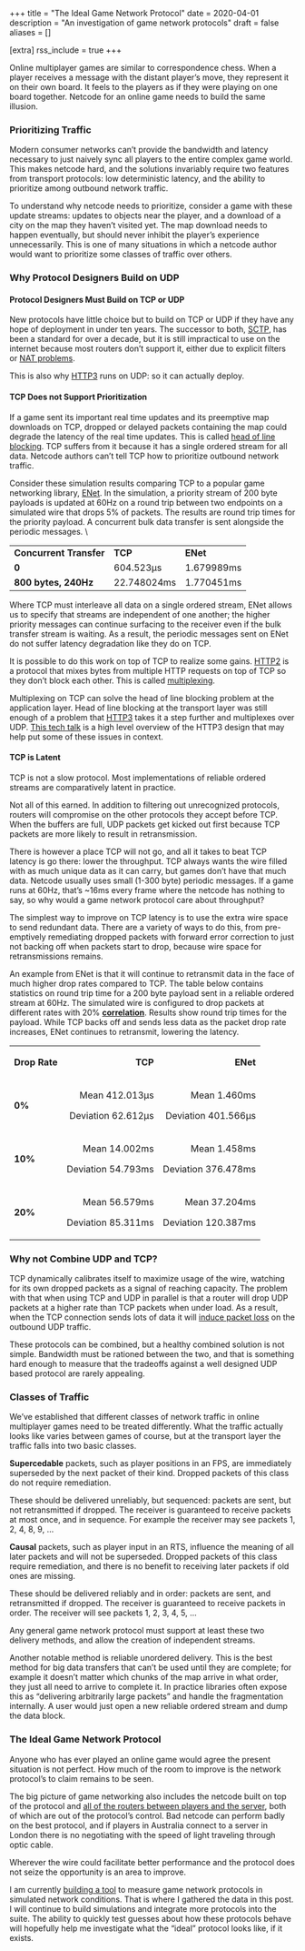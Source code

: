 +++
title = "The Ideal Game Network Protocol"
date = 2020-04-01
description = "An investigation of game network protocols"
draft = false
aliases = []

[extra]
rss_include = true
+++

Online multiplayer games are similar to correspondence chess. When a player
receives a message with the distant player’s move, they represent it on their
own board. It feels to the players as if they were playing on one board
together. Netcode for an online game needs to build the same illusion.

### Prioritizing Traffic

Modern consumer networks can’t provide the bandwidth and latency necessary to
just naively sync all players to the entire complex game world. This makes
netcode hard, and the solutions invariably require two features from transport
protocols: low deterministic latency, and the ability to prioritize among
outbound network traffic.

To understand why netcode needs to prioritize, consider a game with these update
streams: updates to objects near the player, and a download of a city on the map
they haven’t visited yet. The map download needs to happen eventually, but
should never inhibit the player’s experience unnecessarily. This is one of many
situations in which a netcode author would want to prioritize some classes of
traffic over others.


### Why Protocol Designers Build on UDP


#### Protocol Designers Must Build on TCP or UDP

New protocols have little choice but to build on TCP or UDP if they have any
hope of deployment in under ten years. The successor to both,
[SCTP](https://en.wikipedia.org/wiki/Stream_Control_Transmission_Protocol), has
been a standard for over a decade, but it is still impractical to use on the
internet because most routers don’t support it, either due to explicit filters
or [NAT problems](https://tools.ietf.org/html/draft-ietf-behave-sctpnat-05).

This is also why [HTTP3](https://en.wikipedia.org/wiki/HTTP/3) runs on UDP: so
it can actually deploy.


#### TCP Does not Support Prioritization

If a game sent its important real time updates and its preemptive map downloads
on TCP, dropped or delayed packets containing the map could degrade the latency
of the real time updates. This is called [head of line
blocking](https://en.wikipedia.org/wiki/Head-of-line_blocking). TCP suffers from
it because it has a single ordered stream for all data. Netcode authors can’t
tell TCP how to prioritize outbound network traffic.

Consider these simulation results comparing TCP to a popular game networking
library, [ENet](http://enet.bespin.org/). In the simulation, a priority stream
of 200 byte payloads is updated at 60Hz on a round trip between two endpoints on
a simulated wire that drops 5% of packets. The results are round trip times for
the priority payload. A concurrent bulk data transfer is sent alongside the
periodic messages. \



<table>
  <tr>
   <td><strong>Concurrent Transfer</strong>
   </td>
   <td><strong>TCP</strong>
   </td>
   <td><strong>ENet</strong>
   </td>
  </tr>
  <tr>
   <td><strong>0</strong>
   </td>
   <td>604.523µs
   </td>
   <td>1.679989ms
   </td>
  </tr>
  <tr>
   <td><strong>800 bytes, 240Hz</strong>
   </td>
   <td>22.748024ms
   </td>
   <td>1.770451ms
   </td>
  </tr>
</table>


Where TCP must interleave all data on a single ordered stream, ENet allows us to
specify that streams are independent of one another; the higher priority
messages can continue surfacing to the receiver even if the bulk transfer stream
is waiting. As a result, the periodic messages sent on ENet do not suffer
latency degradation like they do on TCP.

It is possible to do this work on top of TCP to realize some gains.
[HTTP2](https://en.wikipedia.org/wiki/HTTP/2) is a protocol that mixes bytes
from multiple HTTP requests on top of TCP so they don’t block each other. This
is called [multiplexing](https://en.wikipedia.org/wiki/Multiplexing).

Multiplexing on TCP can solve the head of line blocking problem at the
application layer. Head of line blocking at the transport layer was still enough
of a problem that [HTTP3](https://en.wikipedia.org/wiki/HTTP/3) takes it a step
further and multiplexes over UDP. [This tech
talk](https://www.youtube.com/watch?v=hQZ-0mXFmk8) is a high level overview of
the HTTP3 design that may help put some of these issues in context.


#### TCP is Latent 

TCP is not a slow protocol. Most implementations of reliable ordered streams are
comparatively latent in practice.

Not all of this earned. In addition to filtering out unrecognized protocols,
routers will compromise on the other protocols they accept before TCP. When the
buffers are full, UDP packets get kicked out first because TCP packets are more
likely to result in retransmission. 

There is however a place TCP will not go, and all it takes to beat TCP latency
is go there: lower the throughput. TCP always wants the wire filled with as much
unique data as it can carry, but games don’t have that much data. Netcode
usually uses small (1-300 byte) periodic messages. If a game runs at 60Hz,
that’s ~16ms every frame where the netcode has nothing to say, so why would a
game network protocol care about throughput?

The simplest way to improve on TCP latency is to use the extra wire space to
send redundant data. There are a variety of ways to do this, from pre-emptively
remediating dropped packets with forward error correction to just not backing
off when packets start to drop, because wire space for retransmissions remains.

An example from ENet is that it will continue to retransmit data in the face of
much higher drop rates compared to TCP. The table below contains statistics on
round trip time for a 200 byte payload sent in a reliable ordered stream at
60Hz. The simulated wire is configured to drop packets at different rates with
20%
**[correlation](https://wiki.linuxfoundation.org/networking/netem?utm_medium=twitter&utm_source=twitterfeed#packet_loss)**.
Results show round trip times for the payload. While TCP backs off and sends
less data as the packet drop rate increases, ENet continues to retransmit,
lowering the latency.


<table>
  <tr>
   <td><strong>Drop Rate</strong>
   </td>
   <td><p style="text-align: right">
<strong>TCP</strong></p>

   </td>
   <td><p style="text-align: right">
<strong>ENet</strong></p>

   </td>
  </tr>
  <tr>
   <td><strong>0%</strong>
   </td>
   <td><p style="text-align: right">
Mean 412.013µs</p>

<p>
<p style="text-align: right">
Deviation 62.612µs</p>

   </td>
   <td><p style="text-align: right">
Mean 1.460ms</p>

<p>
<p style="text-align: right">
Deviation 401.566µs </p>

   </td>
  </tr>
  <tr>
   <td><strong>10%</strong>
   </td>
   <td><p style="text-align: right">
Mean 14.002ms</p>

<p>
<p style="text-align: right">
Deviation 54.793ms</p>

   </td>
   <td><p style="text-align: right">
Mean 1.458ms</p>

<p>
<p style="text-align: right">
Deviation 376.478ms</p>

   </td>
  </tr>
  <tr>
   <td><strong>20%</strong>
   </td>
   <td><p style="text-align: right">
Mean 56.579ms</p>

<p>
<p style="text-align: right">
Deviation 85.311ms</p>

   </td>
   <td><p style="text-align: right">
Mean 37.204ms</p>

<p>
<p style="text-align: right">
Deviation 120.387ms</p>

   </td>
  </tr>
</table>



### Why not Combine UDP and TCP?

TCP dynamically calibrates itself to maximize usage of the wire, watching for
its own dropped packets as a signal of reaching capacity. The problem with that
when using TCP and UDP in parallel is that a router will drop UDP packets at a
higher rate than TCP packets when under load. As a result, when the TCP
connection sends lots of data it will [induce packet
loss](https://web.archive.org/web/20160103125117/https://www.isoc.org/inet97/proceedings/F3/F3_1.HTM)
on the outbound UDP traffic.

These protocols can be combined, but a healthy combined solution is not simple.
Bandwidth must be rationed between the two, and that is something hard enough to
measure that the tradeoffs against a well designed UDP based protocol are rarely
appealing.


### Classes of Traffic

We’ve established that different classes of network traffic in online
multiplayer games need to be treated differently. What the traffic actually
looks like varies between games of course, but at the transport layer the
traffic falls into two basic classes.

**Supercedable** packets, such as player positions in an FPS, are immediately
superseded by the next packet of their kind. Dropped packets of this class do
not require remediation.

These should be delivered unreliably, but sequenced: packets are sent, but not
retransmitted if dropped. The receiver is guaranteed to receive packets at most
once, and in sequence. For example the receiver may see packets 1, 2, 4, 8, 9, …

**Causal** packets, such as player input in an RTS, influence
the meaning of all later packets and will not be superseded. Dropped packets of
this class require remediation, and there is no benefit to receiving later
packets if old ones are missing.

These should be delivered reliably and in order: packets are sent, and
retransmitted if dropped. The receiver is guaranteed to receive packets in
order. The receiver will see packets 1, 2, 3, 4, 5, …

Any general game network protocol must support at least these two delivery
methods, and allow the creation of independent streams.

Another notable method is reliable unordered delivery. This is the best method
for big data transfers that can’t be used until they are complete; for example it doesn’t
matter which chunks of the map arrive in what order, they just all need to
arrive to complete it. In practice libraries often expose this as “delivering
arbitrarily large packets” and handle the fragmentation internally. A user would
just open a new reliable ordered stream and dump the data block.


### The Ideal Game Network Protocol

Anyone who has ever played an online game would agree the present situation is
not perfect. How much of the room to improve is the network protocol’s to claim
remains to be seen.

The big picture of game networking also includes the netcode built on top of the
protocol and [all of the routers between players and the
server](https://technology.riotgames.com/news/fixing-internet-real-time-applications-part-i),
both of which are out of the protocol’s control. Bad netcode can perform badly
on the best protocol, and if players in Australia connect to a server in London
there is no negotiating with the speed of light traveling through optic cable.

Wherever the wire could facilitate better performance and the protocol does not
seize the opportunity is an area to improve.

I am currently [building a
tool](https://github.com/turnage/Miknet/tree/master/bench) to measure game
network protocols in simulated network conditions. That is where I gathered the
data in this post. I will continue to build simulations and integrate more
protocols into the suite. The ability to quickly test guesses about how these
protocols behave will hopefully help me investigate what the “ideal” protocol
looks like, if it exists.
